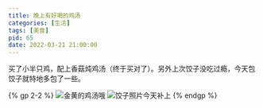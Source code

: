 ```yaml
---
title: 晚上有好喝的鸡汤
categories: [生活]
tags: [美食]
pid: 65
date: 2022-03-21 21:00:00
---
```


买了小半只鸡，配上香菇炖鸡汤（终于买对了）。另外上次饺子没吃过瘾，今天包饺子就特地多包了一些。

{% gp 2-2 %}
![金黄的鸡汤哦](https://cdn.pinlyu.com/posts/2022/65-chickensoup.webp)
![饺子照片今天补上](https://cdn.pinlyu.com/posts/2022/65-jiaozi.webp)
{% endgp %}